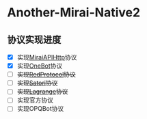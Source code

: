 # Another-Mirai-Native2

## 协议实现进度
- [x] 实现[MiraiAPIHttp](https://github.com/project-mirai/mirai-api-http)协议
- [x] 实现[OneBot](https://github.com/botuniverse/onebot-11)协议
- [ ] ~~实现[RedProtocol](https://github.com/nonebot/adapter-red/blob/main/nonebot/adapters/red/adapter.py)协议~~
- [ ] ~~实现[Satori](https://satori.js.org/zh-CN/introduction.html)协议~~
- [ ] ~~实现[Lagrange](https://github.com/Linwenxuan05/Lagrange.Core)协议~~
- [ ] 实现官方协议
- [ ] 实现OPQBot协议
